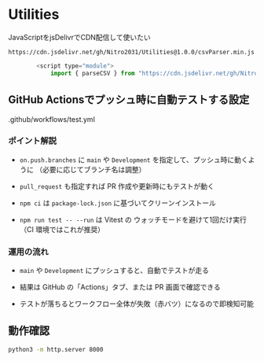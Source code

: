 # Utilities
JavaScriptをjsDelivrでCDN配信して使いたい

`https://cdn.jsdelivr.net/gh/Nitro2031/Utilities@1.0.0/csvParser.min.js`

```js
        <script type="module">
            import { parseCSV } from "https://cdn.jsdelivr.net/gh/Nitro2031/Utilities@Development/csvParser.min.js?v=20250830";
```

## GitHub Actionsでプッシュ時に自動テストする設定
.github/workflows/test.yml
### ポイント解説
- `on.push.branches` に `main` や `Development` を指定して、プッシュ時に動くように （必要に応じてブランチ名は調整）

- `pull_request` も指定すれば PR 作成や更新時にもテストが動く

- `npm ci` は `package-lock.json` に基づいてクリーンインストール

- `npm run test -- --run` は Vitest の ウォッチモードを避けて1回だけ実行 （CI 環境ではこれが推奨）

### 運用の流れ
- `main` や `Development` にプッシュすると、自動でテストが走る

- 結果は GitHub の「Actions」タブ、または PR 画面で確認できる

- テストが落ちるとワークフロー全体が失敗（赤バツ）になるので即検知可能


## 動作確認
```bash
python3 -m http.server 8000
```
